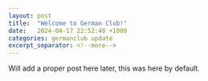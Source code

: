 ```yaml
---
layout: post
title:  "Welcome to German Club!"
date:   2024-04-17 22:52:48 +1000
categories: germanclub update
excerpt_separator: <!--more-->
---
```


Will add a proper post here later, this was here by default.
